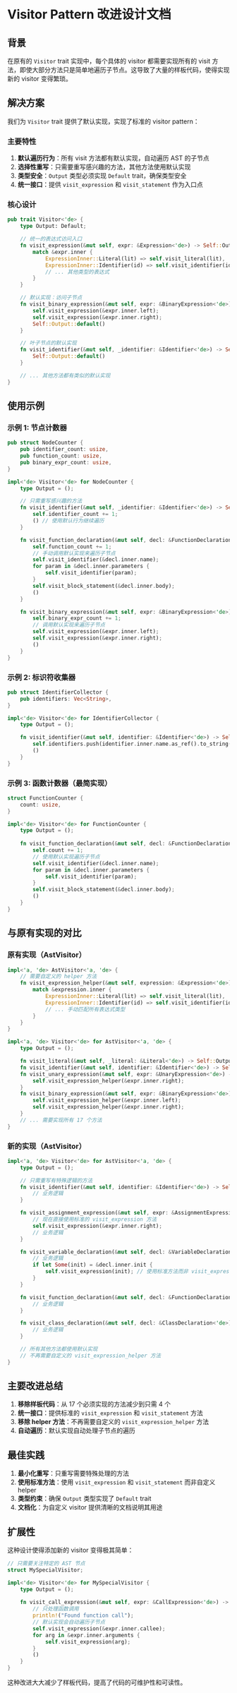 # Visitor Pattern 改进设计文档

## 背景

在原有的 `Visitor` trait 实现中，每个具体的 visitor 都需要实现所有的 visit 方法，即使大部分方法只是简单地遍历子节点。这导致了大量的样板代码，使得实现新的 visitor 变得繁琐。

## 解决方案

我们为 `Visitor` trait 提供了默认实现，实现了标准的 visitor pattern：

### 主要特性

1. **默认遍历行为**：所有 visit 方法都有默认实现，自动遍历 AST 的子节点
2. **选择性重写**：只需要重写感兴趣的方法，其他方法使用默认实现
3. **类型安全**：`Output` 类型必须实现 `Default` trait，确保类型安全
4. **统一接口**：提供 `visit_expression` 和 `visit_statement` 作为入口点

### 核心设计

```rust
pub trait Visitor<'de> {
    type Output: Default;

    // 统一的表达式访问入口
    fn visit_expression(&mut self, expr: &Expression<'de>) -> Self::Output {
        match &expr.inner {
            ExpressionInner::Literal(lit) => self.visit_literal(lit),
            ExpressionInner::Identifier(id) => self.visit_identifier(id),
            // ... 其他类型的表达式
        }
    }

    // 默认实现：访问子节点
    fn visit_binary_expression(&mut self, expr: &BinaryExpression<'de>) -> Self::Output {
        self.visit_expression(&expr.inner.left);
        self.visit_expression(&expr.inner.right);
        Self::Output::default()
    }

    // 叶子节点的默认实现
    fn visit_identifier(&mut self, _identifier: &Identifier<'de>) -> Self::Output {
        Self::Output::default()
    }

    // ... 其他方法都有类似的默认实现
}
```

## 使用示例

### 示例 1: 节点计数器

```rust
pub struct NodeCounter {
    pub identifier_count: usize,
    pub function_count: usize,
    pub binary_expr_count: usize,
}

impl<'de> Visitor<'de> for NodeCounter {
    type Output = ();

    // 只需重写感兴趣的方法
    fn visit_identifier(&mut self, _identifier: &Identifier<'de>) -> Self::Output {
        self.identifier_count += 1;
        () // 使用默认行为继续遍历
    }

    fn visit_function_declaration(&mut self, decl: &FunctionDeclaration<'de>) -> Self::Output {
        self.function_count += 1;
        // 手动调用默认实现来遍历子节点
        self.visit_identifier(&decl.inner.name);
        for param in &decl.inner.parameters {
            self.visit_identifier(param);
        }
        self.visit_block_statement(&decl.inner.body);
        ()
    }

    fn visit_binary_expression(&mut self, expr: &BinaryExpression<'de>) -> Self::Output {
        self.binary_expr_count += 1;
        // 调用默认实现来遍历子节点
        self.visit_expression(&expr.inner.left);
        self.visit_expression(&expr.inner.right);
        ()
    }
}
```

### 示例 2: 标识符收集器

```rust
pub struct IdentifierCollector {
    pub identifiers: Vec<String>,
}

impl<'de> Visitor<'de> for IdentifierCollector {
    type Output = ();

    fn visit_identifier(&mut self, identifier: &Identifier<'de>) -> Self::Output {
        self.identifiers.push(identifier.inner.name.as_ref().to_string());
        ()
    }
}
```

### 示例 3: 函数计数器（最简实现）

```rust
struct FunctionCounter {
    count: usize,
}

impl<'de> Visitor<'de> for FunctionCounter {
    type Output = ();
    
    fn visit_function_declaration(&mut self, decl: &FunctionDeclaration<'de>) -> Self::Output {
        self.count += 1;
        // 使用默认实现遍历子节点
        self.visit_identifier(&decl.inner.name);
        for param in &decl.inner.parameters {
            self.visit_identifier(param);
        }
        self.visit_block_statement(&decl.inner.body);
        ()
    }
}
```

## 与原有实现的对比

### 原有实现（AstVisitor）

```rust
impl<'a, 'de> AstVisitor<'a, 'de> {
    // 需要自定义的 helper 方法
    fn visit_expression_helper(&mut self, expression: &Expression<'de>) {
        match &expression.inner {
            ExpressionInner::Literal(lit) => self.visit_literal(lit),
            ExpressionInner::Identifier(id) => self.visit_identifier(id),
            // ... 手动匹配所有表达式类型
        }
    }
}

impl<'a, 'de> Visitor<'de> for AstVisitor<'a, 'de> {
    type Output = ();

    fn visit_literal(&mut self, _literal: &Literal<'de>) -> Self::Output {}
    fn visit_identifier(&mut self, identifier: &Identifier<'de>) -> Self::Output { /* 业务逻辑 */ }
    fn visit_unary_expression(&mut self, expr: &UnaryExpression<'de>) -> Self::Output {
        self.visit_expression_helper(&expr.inner.right);
    }
    fn visit_binary_expression(&mut self, expr: &BinaryExpression<'de>) -> Self::Output {
        self.visit_expression_helper(&expr.inner.left);
        self.visit_expression_helper(&expr.inner.right);
    }
    // ... 需要实现所有 17 个方法
}
```

### 新的实现（AstVisitor）

```rust
impl<'a, 'de> Visitor<'de> for AstVisitor<'a, 'de> {
    type Output = ();

    // 只需重写有特殊逻辑的方法
    fn visit_identifier(&mut self, identifier: &Identifier<'de>) -> Self::Output {
        // 业务逻辑
    }

    fn visit_assignment_expression(&mut self, expr: &AssignmentExpression<'de>) -> Self::Output {
        // 现在直接使用标准的 visit_expression 方法
        self.visit_expression(&expr.inner.right);
        // 业务逻辑
    }

    fn visit_variable_declaration(&mut self, decl: &VariableDeclaration<'de>) -> Self::Output {
        // 业务逻辑
        if let Some(init) = &decl.inner.init {
            self.visit_expression(init); // 使用标准方法而非 visit_expression_helper
        }
    }

    fn visit_function_declaration(&mut self, decl: &FunctionDeclaration<'de>) -> Self::Output {
        // 业务逻辑
    }

    fn visit_class_declaration(&mut self, decl: &ClassDeclaration<'de>) -> Self::Output {
        // 业务逻辑
    }

    // 所有其他方法都使用默认实现
    // 不再需要自定义的 visit_expression_helper 方法
}
```

## 主要改进总结

1. **移除样板代码**：从 17 个必须实现的方法减少到只需 4 个
2. **统一接口**：提供标准的 `visit_expression` 和 `visit_statement` 方法
3. **移除 helper 方法**：不再需要自定义的 `visit_expression_helper` 方法
4. **自动遍历**：默认实现自动处理子节点的遍历

## 最佳实践

1. **最小化重写**：只重写需要特殊处理的方法
2. **使用标准方法**：使用 `visit_expression` 和 `visit_statement` 而非自定义 helper
3. **类型约束**：确保 `Output` 类型实现了 `Default` trait
4. **文档化**：为自定义 visitor 提供清晰的文档说明其用途

## 扩展性

这种设计使得添加新的 visitor 变得极其简单：

```rust
// 只需要关注特定的 AST 节点
struct MySpecialVisitor;

impl<'de> Visitor<'de> for MySpecialVisitor {
    type Output = ();
    
    fn visit_call_expression(&mut self, expr: &CallExpression<'de>) -> Self::Output {
        // 只处理函数调用
        println!("Found function call");
        // 默认实现会自动遍历子节点
        self.visit_expression(&expr.inner.callee);
        for arg in &expr.inner.arguments {
            self.visit_expression(arg);
        }
        ()
    }
}
```

这种改进大大减少了样板代码，提高了代码的可维护性和可读性。